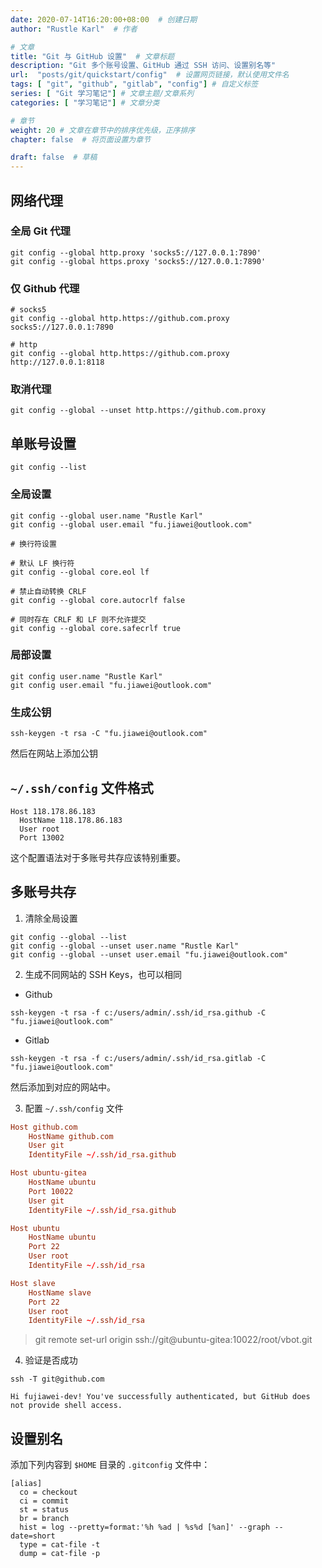 ```yaml
---
date: 2020-07-14T16:20:00+08:00  # 创建日期
author: "Rustle Karl"  # 作者

# 文章
title: "Git 与 GitHub 设置"  # 文章标题
description: "Git 多个账号设置、GitHub 通过 SSH 访问、设置别名等"
url:  "posts/git/quickstart/config"  # 设置网页链接，默认使用文件名
tags: [ "git", "github", "gitlab", "config"] # 自定义标签
series: [ "Git 学习笔记"] # 文章主题/文章系列
categories: [ "学习笔记"] # 文章分类

# 章节
weight: 20 # 文章在章节中的排序优先级，正序排序
chapter: false  # 将页面设置为章节

draft: false  # 草稿
---
```


## 网络代理

### 全局 Git 代理

```shell
git config --global http.proxy 'socks5://127.0.0.1:7890'
git config --global https.proxy 'socks5://127.0.0.1:7890'
```

### 仅 Github 代理

```shell
# socks5
git config --global http.https://github.com.proxy socks5://127.0.0.1:7890

# http
git config --global http.https://github.com.proxy http://127.0.0.1:8118
```

### 取消代理

```shell
git config --global --unset http.https://github.com.proxy
```

## 单账号设置

```shell
git config --list
```

### 全局设置

```shell
git config --global user.name "Rustle Karl"
git config --global user.email "fu.jiawei@outlook.com"

# 换行符设置

# 默认 LF 换行符
git config --global core.eol lf

# 禁止自动转换 CRLF
git config --global core.autocrlf false

# 同时存在 CRLF 和 LF 则不允许提交
git config --global core.safecrlf true
```

### 局部设置

```shell
git config user.name "Rustle Karl"
git config user.email "fu.jiawei@outlook.com"
```

### 生成公钥

```shell
ssh-keygen -t rsa -C "fu.jiawei@outlook.com"
```

然后在网站上添加公钥

## `~/.ssh/config` 文件格式

```
Host 118.178.86.183
  HostName 118.178.86.183
  User root
  Port 13002
```

这个配置语法对于多账号共存应该特别重要。

## 多账号共存

1. 清除全局设置

```shell
git config --global --list
git config --global --unset user.name "Rustle Karl"
git config --global --unset user.email "fu.jiawei@outlook.com"
```

2. 生成不同网站的 SSH Keys，也可以相同

- Github

```shell
ssh-keygen -t rsa -f c:/users/admin/.ssh/id_rsa.github -C "fu.jiawei@outlook.com"
```

- Gitlab

```shell
ssh-keygen -t rsa -f c:/users/admin/.ssh/id_rsa.gitlab -C "fu.jiawei@outlook.com"
```

然后添加到对应的网站中。

3. 配置 `~/.ssh/config` 文件

```conf
Host github.com
    HostName github.com
    User git
    IdentityFile ~/.ssh/id_rsa.github

Host ubuntu-gitea
    HostName ubuntu
    Port 10022
    User git 
    IdentityFile ~/.ssh/id_rsa.github

Host ubuntu
    HostName ubuntu
    Port 22
    User root
    IdentityFile ~/.ssh/id_rsa

Host slave
    HostName slave
    Port 22
    User root
    IdentityFile ~/.ssh/id_rsa
```

> git remote set-url origin ssh://git@ubuntu-gitea:10022/root/vbot.git

4. 验证是否成功

```shell
ssh -T git@github.com
```

```
Hi fujiawei-dev! You've successfully authenticated, but GitHub does not provide shell access.
```

## 设置别名

添加下列内容到 `$HOME` 目录的 `.gitconfig` 文件中：

```shell
[alias]
  co = checkout
  ci = commit
  st = status
  br = branch
  hist = log --pretty=format:'%h %ad | %s%d [%an]' --graph --date=short
  type = cat-file -t
  dump = cat-file -p
```
